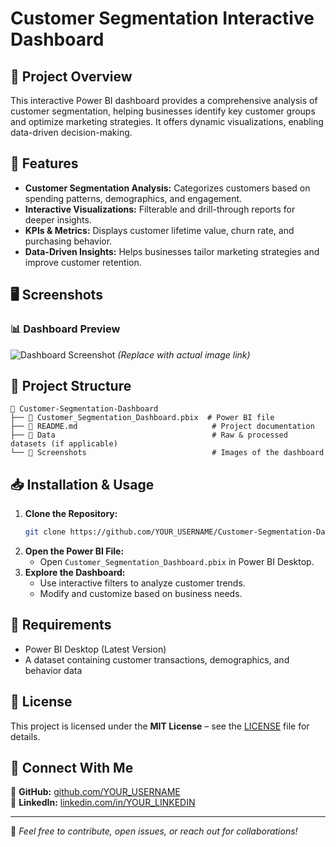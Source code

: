 # Customer Segmentation Interactive Dashboard

## 📌 Project Overview
This interactive Power BI dashboard provides a comprehensive analysis of customer segmentation, helping businesses identify key customer groups and optimize marketing strategies. It offers dynamic visualizations, enabling data-driven decision-making.

## 🚀 Features
- **Customer Segmentation Analysis:** Categorizes customers based on spending patterns, demographics, and engagement.
- **Interactive Visualizations:** Filterable and drill-through reports for deeper insights.
- **KPIs & Metrics:** Displays customer lifetime value, churn rate, and purchasing behavior.
- **Data-Driven Insights:** Helps businesses tailor marketing strategies and improve customer retention.

## 🖥️ Screenshots
### 📊 Dashboard Preview
![Dashboard Screenshot](link-to-screenshot.png) *(Replace with actual image link)*

## 📂 Project Structure
```
📁 Customer-Segmentation-Dashboard
├── 📄 Customer_Segmentation_Dashboard.pbix  # Power BI file
├── 📄 README.md                              # Project documentation
├── 📁 Data                                   # Raw & processed datasets (if applicable)
└── 📁 Screenshots                            # Images of the dashboard
```

## 📥 Installation & Usage
1. **Clone the Repository:**
   ```bash
   git clone https://github.com/YOUR_USERNAME/Customer-Segmentation-Dashboard.git
   ```
2. **Open the Power BI File:**
   - Open `Customer_Segmentation_Dashboard.pbix` in Power BI Desktop.
3. **Explore the Dashboard:**
   - Use interactive filters to analyze customer trends.
   - Modify and customize based on business needs.

## 📌 Requirements
- Power BI Desktop (Latest Version)
- A dataset containing customer transactions, demographics, and behavior data

## 📜 License
This project is licensed under the **MIT License** – see the [LICENSE](LICENSE) file for details.

## 🙌 Connect With Me
🔗 **GitHub:** [github.com/YOUR_USERNAME](https://github.com/YOUR_USERNAME)  
🔗 **LinkedIn:** [linkedin.com/in/YOUR_LINKEDIN](https://linkedin.com/in/YOUR_LINKEDIN)

---
🚀 *Feel free to contribute, open issues, or reach out for collaborations!*
